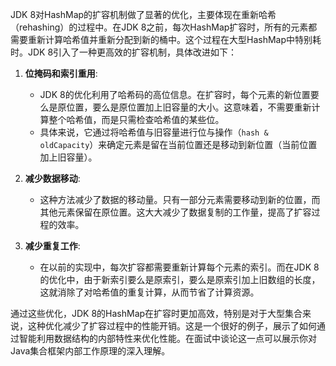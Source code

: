JDK 8对HashMap的扩容机制做了显著的优化，主要体现在重新哈希（rehashing）的过程中。在JDK 8之前，每次HashMap扩容时，所有的元素都需要重新计算哈希值并重新分配到新的桶中。这个过程在大型HashMap中特别耗时。JDK 8引入了一种更高效的扩容机制，具体改进如下：

1. **位掩码和索引重用**:
    - JDK 8的优化利用了哈希码的高位信息。在扩容时，每个元素的新位置要么是原位置，要么是原位置加上旧容量的大小。这意味着，不需要重新计算整个哈希值，而是只需检查哈希值的某些位。
    - 具体来说，它通过将哈希值与旧容量进行位与操作（`hash & oldCapacity`）来确定元素是留在当前位置还是移动到新位置（当前位置加上旧容量）。

2. **减少数据移动**:
    - 这种方法减少了数据的移动量。只有一部分元素需要移动到新的位置，而其他元素保留在原位置。这大大减少了数据复制的工作量，提高了扩容过程的效率。

3. **减少重复工作**:
    - 在以前的实现中，每次扩容都需要重新计算每个元素的索引。而在JDK 8的优化中，由于新索引要么是原索引，要么是原索引加上旧数组的长度，这就消除了对哈希值的重复计算，从而节省了计算资源。

通过这些优化，JDK 8的HashMap在扩容时更加高效，特别是对于大型集合来说，这种优化减少了扩容过程中的性能开销。这是一个很好的例子，展示了如何通过智能利用数据结构的内部特性来优化性能。在面试中谈论这一点可以展示你对Java集合框架内部工作原理的深入理解。